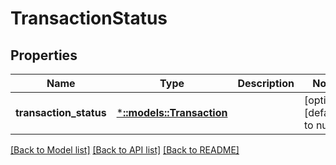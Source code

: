 # TransactionStatus

## Properties
Name | Type | Description | Notes
------------ | ------------- | ------------- | -------------
**transaction_status** | [***::models::Transaction**](Transaction.md) |  | [optional] [default to null]

[[Back to Model list]](../README.md#documentation-for-models) [[Back to API list]](../README.md#documentation-for-api-endpoints) [[Back to README]](../README.md)


